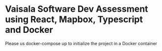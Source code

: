 # Vaisala Software Dev Assessment using React, Mapbox, Typescript and Docker

Please us docker-compose up to initialize the project in a Docker container